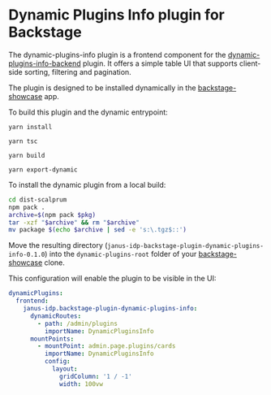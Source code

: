 # Dynamic Plugins Info plugin for Backstage

The dynamic-plugins-info plugin is a frontend component for the [dynamic-plugins-info-backend](https://github.com/janus-idp/backstage-showcase/tree/main/plugins/dynamic-plugins-info-backend) plugin. It offers a simple table UI that supports client-side sorting, filtering and pagination.

The plugin is designed to be installed dynamically in the [backstage-showcase](https://github.com/janus-idp/backstage-showcase/tree/main) app.

To build this plugin and the dynamic entrypoint:

`yarn install`

`yarn tsc`

`yarn build`

`yarn export-dynamic`

To install the dynamic plugin from a local build:

```bash
cd dist-scalprum
npm pack .
archive=$(npm pack $pkg)
tar -xzf "$archive" && rm "$archive"
mv package $(echo $archive | sed -e 's:\.tgz$::')
```

Move the resulting directory (`janus-idp-backstage-plugin-dynamic-plugins-info-0.1.0`) into the `dynamic-plugins-root` folder of your [backstage-showcase](https://github.com/janus-idp/backstage-showcase/tree/main) clone.

This configuration will enable the plugin to be visible in the UI:

```yaml
dynamicPlugins:
  frontend:
    janus-idp.backstage-plugin-dynamic-plugins-info:
      dynamicRoutes:
        - path: /admin/plugins
          importName: DynamicPluginsInfo
      mountPoints:
        - mountPoint: admin.page.plugins/cards
          importName: DynamicPluginsInfo
          config:
            layout:
              gridColumn: '1 / -1'
              width: 100vw
```
